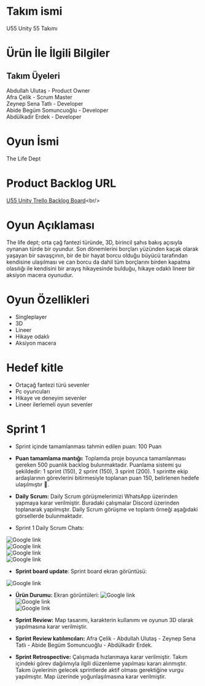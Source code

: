 # Takım ismi
U55 Unity 55 Takımı
# Ürün İle İlgili Bilgiler
## Takım Üyeleri
Abdullah Ulutaş - Product Owner <br/>
Afra Çelik - Scrum Master <br/>
Zeynep Sena Tatlı - Developer <br/>
Abide Begüm Somuncuoğlu - Developer <br/>
Abdülkadir Erdek - Developer <br/>
# Oyun İsmi
The Life Dept
# Product Backlog URL
[U55 Unity Trello Backlog Board](https://trello.com/b/mdPIUhbD/team-board!)<br/>
# Oyun Açıklaması
The life dept; orta çağ fantezi türünde, 3D, birincil şahıs bakış açısıyla oynanan türde bir oyundur. Son dönemlerini borçları yüzünden kaçak olarak yaşayan bir savaşçının, bir de bir hayat borcu olduğu büyücü tarafından kendisine ulaşılması ve can borcu da dahil tüm borçlarını birden kapatma olasılığı ile kendisini bir arayış hikayesinde bulduğu, hikaye odaklı lineer bir aksiyon macera oyunudur. 

# Oyun Özellikleri
- Singleplayer<br/>
- 3D<br/>
- Lineer<br/>
- Hikaye odaklı<br/>
- Aksiyon macera<br/>

# Hedef kitle
- Ortaçağ fantezi türü sevenler<br/>
- Pc oyuncuları<br/>
- Hikaye ve deneyim sevenler<br/>
- Lineer ilerlemeli oyun sevenler<br/>

# Sprint 1
- Sprint içinde tamamlanması tahmin edilen puan: 100 Puan
- **Puan tamamlama mantığı:** Toplamda proje boyunca tamamlanması gereken 500 puanlık backlog bulunmaktadır. Puanlama sistemi şu şekildedir: 1 sprint (150), 2 sprint (150), 3 sprint (200). 1 sprintte ekip ardaşlarının görevlerini bitirmesiyle toplanan puan 150, belirlenen hedefe ulaşılmıştır 💫.

- **Daily Scrum:** Daily Scrum görüşmelerimizi WhatsApp üzerinden yapmaya karar verilmiştir. Buradaki çalışmalar Discord üzerinden toplanarak yapılmıştır. Daily Scrum görüşme ve toplantı örneği aşağıdaki görsellerde bulunmaktadır.<br/>
- Sprint 1 Daily Scrum Chats:
  
![Google link](https://github.com/Afracelik/Grup55/blob/main/images/sprin1-discord2.png)<br/>
![Google link](https://github.com/Afracelik/Grup55/blob/main/images/sprin1.png)<br/>
![Google link](https://github.com/Afracelik/Grup55/blob/main/images/sprint1-%20wp.....png)<br/>
![Google link](https://github.com/Afracelik/Grup55/blob/main/images/sprint1-%20wp2....png)<br/>

- **Sprint board update**: Sprint board ekran görüntüsü:<br/>

![Google link](https://github.com/Afracelik/Grup55/blob/main/images/trello%20sprint1.png)<br/>

- **Ürün Durumu:** Ekran görüntüleri:
![Google link](https://github.com/Afracelik/Grup55/blob/main/images/unity1.png)<br/>
![Google link](https://github.com/Afracelik/Grup55/blob/main/images/sprint1-%20wp.png)<br/>
![Google link](https://github.com/Afracelik/Grup55/blob/main/images/sprint1-%20wp2.png)<br/>

- **Sprint Review:** Map tasarımı,  karakterin kullanımı ve oyunun 3D olarak yapılmasına karar verilmiştir.<br/>
- **Sprint Review katılımcıları:** Afra Çelik - Abdullah Ulutaş - Zeynep Sena Tatlı - Abide Begüm Somuncuoğlu - Abdülkadir Erdek.

- **Sprint Retrospective:**
Çalışmada hızlanmaya karar verilmiştir.
Takım içindeki görev dağılımıyla ilgili düzenleme yapılması kararı alınmıştır.
Takım üyelerinin gelecek sprintlerde aktif olması gerektiğine vurgu yapılmıştır.
Map üzerinde yoğunlaşılmasına karar verilmiştir.


